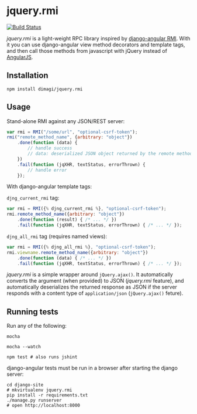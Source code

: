# jquery.rmi

[![Build Status](https://travis-ci.com/dimagi/jquery.rmi.svg?branch=master)](https://travis-ci.com/dimagi/jquery.rmi)

*jquery.rmi* is a light-weight RPC library inspired by
[django-angular RMI](http://django-angular.readthedocs.org/en/latest/remote-method-invocation.html).
With it you can use django-angular view method decorators and template tags, and
then call those methods from javascript with jQuery instead of
[AngularJS](https://angularjs.org/).


## Installation

    npm install dimagi/jquery.rmi


## Usage

Stand-alone RMI against any JSON/REST server:

```js
var rmi = RMI("/some/url", "optional-csrf-token");
rmi("remote_method_name", {arbitrary: "object"})
    .done(function (data) {
        // handle success
        // data: deserialized JSON object returned by the remote method
    })
    .fail(function (jqXHR, textStatus, errorThrown) {
        // handle error
    });
```

With django-angular template tags:

`djng_current_rmi` tag:
```js
var rmi = RMI({% djng_current_rmi %}, "optional-csrf-token");
rmi.remote_method_name({arbitrary: "object"})
    .done(function (result) { /* ... */ })
    .fail(function (jqXHR, textStatus, errorThrown) { /* ... */ });
```

`djng_all_rmi` tag (requires named views):
```js
var rmi = RMI({% djng_all_rmi %}, "optional-csrf-token");
rmi.viewname.remote_method_name({arbitrary: "object"})
    .done(function (data) { /* ... */ })
    .fail(function (jqXHR, textStatus, errorThrown) { /* ... */ });
```

*jquery.rmi* is a simple wrapper around `jQuery.ajax()`. It automatically
converts the argument (when provided) to JSON (*jquery.rmi* feature), and
automatically deserializes the returned response as JSON if the server responds
with a content type of `application/json` (`jQuery.ajax()` feture).


## Running tests

Run any of the following:

    mocha

    mocha --watch

    npm test # also runs jshint

django-angular tests must be run in a browser after starting the django server:

    cd django-site
    # mkvirtualenv jquery.rmi
    pip install -r requirements.txt
    ./manage.py runserver
    # open http://localhost:8000
